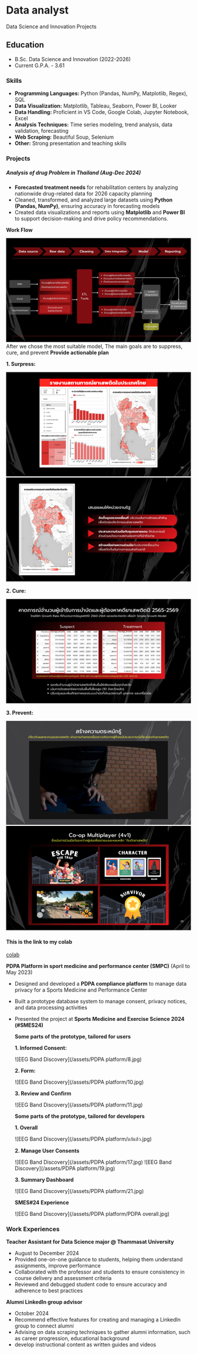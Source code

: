 # Data analyst
Data Science and Innovation Projects

## Education
- B.Sc. Data Science and Innovation (2022-2026)
- Current G.P.A. - 3.61 

### Skills
- **Programming Languages:** Python (Pandas, NumPy, Matplotlib, Regex), SQL
- **Data Visualization:** Matplotlib, Tableau, Seaborn, Power BI, Looker
- **Data Handling:** Proficient in VS Code, Google Colab, Jupyter Notebook, Excel
- **Analysis Techniques:** Time series modeling, trend analysis, data validation, forecasting
- **Web Scraping:** Beautiful Soup, Selenium
- **Other:** Strong presentation and teaching skills

### Projects
##### **Analysis of drug Problem in Thailand** (Aug-Dec 2024)
- **Forecasted treatment needs** for rehabilitation centers by analyzing nationwide drug-related data for 2026 capacity planning
- Cleaned, transformed, and analyzed large datasets using **Python (Pandas, NumPy)**, ensuring accuracy in forecasting models
- Created data visualizations and reports using **Matplotlib** and **Power BI** to support decision-making and drive policy
recommendations.

**Work Flow**

![EEG Band Discovery](/assets/9.png)
After we chose the most suitable model, The main goals are to suppress, cure, and prevent
**Provide actionable plan**

   **1. Surpress:**
   
   ![EEG Band Discovery](/assets/19.png)
   ![EEG Band Discovery](/assets/20.png)

   **2. Cure:**
   
   ![EEG Band Discovery](/assets/22.png)

   **3. Prevent:**
   
   ![EEG Band Discovery](/assets/25.png)
   ![EEG Band Discovery](/assets/26.png)

#### This is the link to my colab
[colab](https://colab.research.google.com/drive/1pC27AtvC3w-bJndHnob9Kl1XNFbhA7Yv?usp=sharing)
  
**PDPA Platform in sport medicine and performance center (SMPC)** (April to May 2023)
- Designed and developed a **PDPA compliance platform** to manage data privacy for a Sports Medicine and Performance Center
- Built a prototype database system to manage consent, privacy notices, and data processing activities
- Presented the project at **Sports Medicine and Exercise Science 2024 (#SMES24)**

   **Some parts of the prototype, tailored for users**

   **1. Informed Consent:**

   ![EEG Band Discovery](/assets/PDPA platform/8.jpg)
   
   **2. Form:**

   ![EEG Band Discovery](/assets/PDPA platform/10.jpg)
   
   **3. Review and Confirm**

   ![EEG Band Discovery](/assets/PDPA platform/11.jpg)

   **Some parts of the prototype, tailored for developers**

  **1. Overall**

  ![EEG Band Discovery](/assets/PDPA platform/แก้แล้ว.jpg)

  **2. Manage User Consents**

  ![EEG Band Discovery](/assets/PDPA platform/17.jpg)
  ![EEG Band Discovery](/assets/PDPA platform/19.jpg)

  **3. Summary Dashboard**

  ![EEG Band Discovery](/assets/PDPA platform/21.jpg)

  **SMES#24 Experience**

  ![EEG Band Discovery](/assets/PDPA platform/PDPA overall.jpg)



### Work Experiences
**Teacher Assistant for Data Science major @ Thammasat University**
- August to December 2024
- Provided one-on-one guidance to students, helping them understand assignments, improve performance
- Collaborated with the professor and students to ensure consistency in course delivery and assessment criteria
- Reviewed and debugged student code to ensure accuracy and adherence to best practices

**Alumni LinkedIn group advisor**
- October 2024
- Recommend effective features for creating and managing a LinkedIn group to connect alumni
- Advising on data scraping techniques to gather alumni information, such as career progression, educational background
- develop instructional content as written guides and videos

